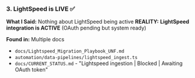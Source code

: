 ### 3. **LightSpeed is LIVE** ✅

**What I Said:** Nothing about LightSpeed being active
**REALITY:** **LightSpeed integration is ACTIVE** (OAuth pending but system ready)

**Found in:** Multiple docs

- `docs/Lightspeed_Migration_Playbook_UNF.md`
- `automation/data-pipelines/lightspeed_ingest.ts`
- `docs/CURRENT_STATUS.md` - "Lightspeed ingestion | Blocked | Awaiting OAuth token"
